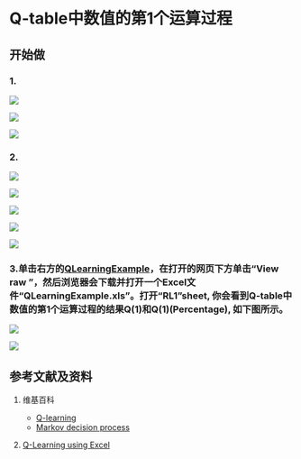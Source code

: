 # Q-table中数值的第1个运算过程

## 开始做

### 1. 

![](/images/体验Q-Learning的基本原理/Q-table中数值的第1个运算过程/1a0.jpeg)

![](/images/体验Q-Learning的基本原理/Q-table中数值的第1个运算过程/1a1.jpg)

![](/images/体验Q-Learning的基本原理/Q-table中数值的第1个运算过程/1a2.jpg)

### 2.

![](/images/体验Q-Learning的基本原理/Q-table中数值的第1个运算过程/2a1.jpg)

![](/images/体验Q-Learning的基本原理/Q-table中数值的第1个运算过程/2a2.jpg)


![](/images/体验Q-Learning的基本原理/Q-table中数值的第1个运算过程/2a3.jpg)

![](/images/体验Q-Learning的基本原理/Q-table中数值的第1个运算过程/2a4.jpg)

![](/images/体验Q-Learning的基本原理/Q-table中数值的第1个运算过程/2a5.jpg)

### 3.单击右方的[QLearningExample](https://github.com/quanbinn/learn-dl-the-experimental-way/blob/master/issues%2Bhistory/excel/QLearningExample.xls)，在打开的网页下方单击“View raw ”，然后浏览器会下载并打开一个Excel文件“QLearningExample.xls”。打开“RL1”sheet, 你会看到Q-table中数值的第1个运算过程的结果Q(1)和Q(1)(Percentage), 如下图所示。

![](/images/体验Q-Learning的基本原理/Q-table中数值的第1个运算过程/Q1-1.png)

![](/images/体验Q-Learning的基本原理/Q-table中数值的第1个运算过程/Q1-2.png)

## 参考文献及资料

1. 维基百科
	- [Q-learning](https://en.wikipedia.org/wiki/Q-learning) 
	- [Markov decision process](https://en.wikipedia.org/wiki/Markov_decision_process) 

1. [Q-Learning using Excel](https://people.revoledu.com/kardi/tutorial/ReinforcementLearning/Q-Learning-Excel.htm)